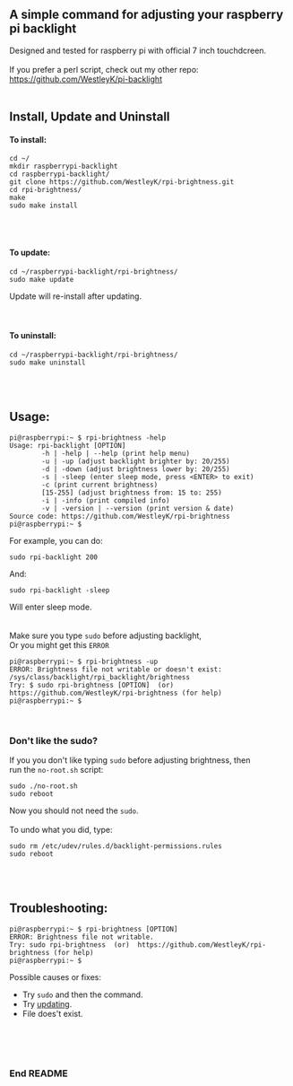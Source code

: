 ## A simple command for adjusting your raspberry pi backlight

Designed and tested for raspberry pi with official 7 inch touchdcreen. <br>
<br>
If you prefer a perl script, check out my other repo: https://github.com/WestleyK/pi-backlight <br>
<br>

## Install, Update and Uninstall


#### To install: <br>

```
cd ~/
mkdir raspberrypi-backlight
cd raspberrypi-backlight/
git clone https://github.com/WestleyK/rpi-brightness.git
cd rpi-brightness/
make
sudo make install
```

<br>
<br>

#### To update: <br>

```
cd ~/raspberrypi-backlight/rpi-brightness/
sudo make update
```

Update will re-install after updating. <br>
<br>
<br>

#### To uninstall: <br>


```
cd ~/raspberrypi-backlight/rpi-brightness/
sudo make uninstall
```

<br>
<br>

## Usage:


```
pi@raspberrypi:~ $ rpi-brightness -help
Usage: rpi-backlight [OPTION]
        -h | -help | --help (print help menu)
        -u | -up (adjust backlight brighter by: 20/255)
        -d | -down (adjust brightness lower by: 20/255)
        -s | -sleep (enter sleep mode, press <ENTER> to exit)
        -c (print current brightness)
        [15-255] (adjust brightness from: 15 to: 255)
        -i | -info (print compiled info)
        -v | -version | --version (print version & date)
Source code: https://github.com/WestleyK/rpi-brightness
pi@raspberrypi:~ $ 
```
For example, you can do: <br>

```
sudo rpi-backlight 200
```
And: <br>

```
sudo rpi-backlight -sleep
```
Will enter sleep mode. <br>
<br>
<br>
Make sure you type `sudo` before adjusting backlight, <br>
Or you might get this `ERROR` <br>

```
pi@raspberrypi:~ $ rpi-brightness -up
ERROR: Brightness file not writable or doesn't exist:
/sys/class/backlight/rpi_backlight/brightness
Try: $ sudo rpi-brightness [OPTION]  (or)  https://github.com/WestleyK/rpi-brightness (for help)
pi@raspberrypi:~ $ 
```

<br>

### Don't like the sudo?

If you you don't like typing `sudo` before adjusting brightness, then <br>
run the `no-root.sh` script: <br>

```
sudo ./no-root.sh
sudo reboot
```

Now you should not need the `sudo`. <br>
<br>
To undo what you did, type: <br>

```
sudo rm /etc/udev/rules.d/backlight-permissions.rules
sudo reboot
```


<br>
<br>


## Troubleshooting:

```
pi@raspberrypi:~ $ rpi-brightness [OPTION]
ERROR: Brightness file not writable.
Try: sudo rpi-brightness  (or)  https://github.com/WestleyK/rpi-brightness (for help)
pi@raspberrypi:~ $ 
```
Possible causes or fixes: <br>
- Try `sudo` and then the command. <br>
- Try [updating](#To-update). <br>
- File does't exist. <br>
<br>




<br>
<br>

### End README

<br>
<br>



